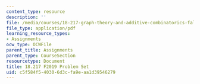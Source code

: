 ```yaml
---
content_type: resource
description: ''
file: /media/courses/18-217-graph-theory-and-additive-combinatorics-fall-2019/c5f584f540306d3cfa9eaa1d39546279_MIT18_217F19_pset.pdf
file_type: application/pdf
learning_resource_types:
- Assignments
ocw_type: OCWFile
parent_title: Assignments
parent_type: CourseSection
resourcetype: Document
title: 18.217 F2019 Problem Set
uid: c5f584f5-4030-6d3c-fa9e-aa1d39546279
---
```


